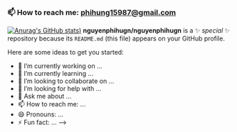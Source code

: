 ### 📫 How to reach me: phihung15987@gmail.com
[![Anurag's GitHub stats](https://github-readme-stats.vercel.app/api?username=nguyenphihugn&show_icons=true))](https://github.com/anuraghazra/github-readme-stats)
**nguyenphihugn/nguyenphihugn** is a ✨ _special_ ✨ repository because its `README.md` (this file) appears on your GitHub profile.

Here are some ideas to get you started:

- 🔭 I’m currently working on ...
- 🌱 I’m currently learning ...
- 👯 I’m looking to collaborate on ...
- 🤔 I’m looking for help with ...
- 💬 Ask me about ...
- 📫 How to reach me: ...
- 😄 Pronouns: ...
- ⚡ Fun fact: ...
-->
